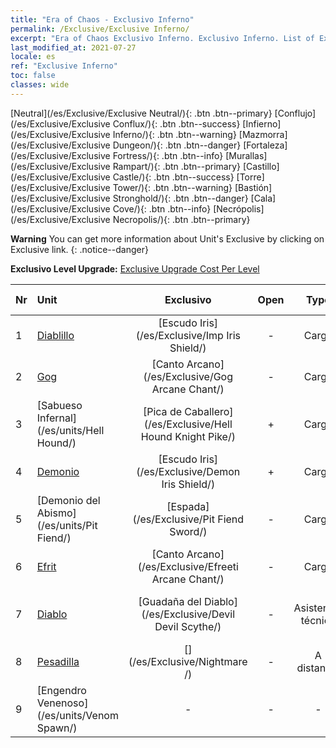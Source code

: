 ```yaml
---
title: "Era of Chaos - Exclusivo Inferno"
permalink: /Exclusive/Exclusive Inferno/
excerpt: "Era of Chaos Exclusivo Inferno. Exclusivo Inferno. List of Exclusivo Inferno in Era of Chaos"
last_modified_at: 2021-07-27
locale: es
ref: "Exclusive Inferno"
toc: false
classes: wide
---
```

 [Neutral](/es/Exclusive/Exclusive Neutral/){: .btn .btn--primary} [Conflujo](/es/Exclusive/Exclusive Conflux/){: .btn .btn--success} [Infierno](/es/Exclusive/Exclusive Inferno/){: .btn .btn--warning} [Mazmorra](/es/Exclusive/Exclusive Dungeon/){: .btn .btn--danger} [Fortaleza](/es/Exclusive/Exclusive Fortress/){: .btn .btn--info} [Murallas](/es/Exclusive/Exclusive Rampart/){: .btn .btn--primary} [Castillo](/es/Exclusive/Exclusive Castle/){: .btn .btn--success} [Torre](/es/Exclusive/Exclusive Tower/){: .btn .btn--warning} [Bastión](/es/Exclusive/Exclusive Stronghold/){: .btn .btn--danger} [Cala](/es/Exclusive/Exclusive Cove/){: .btn .btn--info} [Necrópolis](/es/Exclusive/Exclusive Necropolis/){: .btn .btn--primary} 

**Warning** You can get more information about Unit's Exclusive by clicking on Exclusive link. 
{: .notice--danger}

 **Exclusivo Level Upgrade:** [Exclusive Upgrade Cost Per Level](/Exclusive/ExclusiveUpgradeCostPerLevel/)

  | Nr |         Unit        | Exclusivo | Open  |    Type   |  Item to Rank UP      |  Aspecto   |
  |:---|:--------------------|:-------------:|:-----:|:---------:|:---------------------:|:-------:|
  | 1  | [Diablillo](/es/units/Imp/) | [Escudo Iris](/es/Exclusive/Imp Iris Shield/) | - | Carga | [Ficha de Escudo Iris](/ItemsES/con_913/) | - |
  | 2  | [Gog](/es/units/Gog/) | [Canto Arcano](/es/Exclusive/Gog Arcane Chant/) | - | Carga | [Ficha de Canto Arcano](/ItemsES/con_915/) | - |
  | 3  | [Sabueso Infernal](/es/units/Hell Hound/) | [Pica de Caballero](/es/Exclusive/Hell Hound Knight Pike/) | + | Carga | [Ficha de Pica de Caballero](/ItemsES/con_916/) | - |
  | 4  | [Demonio](/es/units/Demon/) | [Escudo Iris](/es/Exclusive/Demon Iris Shield/) | + | Carga | [Ficha de Escudo Iris](/ItemsES/con_913/) | - |
  | 5  | [Demonio del Abismo](/es/units/Pit Fiend/) | [Espada](/es/Exclusive/Pit Fiend Sword/) | - | Carga | [Ficha de espada](/ItemsES/con_912/) | - |
  | 6  | [Efrit](/es/units/Efreeti/) | [Canto Arcano](/es/Exclusive/Efreeti Arcane Chant/) | - | Carga | [Ficha de Canto Arcano](/ItemsES/con_915/) | - |
  | 7  | [Diablo](/es/units/Devil/) | [Guadaña del Diablo](/es/Exclusive/Devil Devil Scythe/) | - | Asistencia técnica | [Ficha de Guadaña del Diablo](/ItemsES/con_984/) | [Aspecto Especial de Guadaña del Diablo](/ItemsES/con_652/) |
  | 8  | [Pesadilla](/es/units/Nightmare/) | [](/es/Exclusive/Nightmare /) | - | A distancia | [Ficha de Ojo de Pesadilla](/ItemsES/con_985/) | [Tool_250809](/ItemsES/con_653/) |
  | 9  | [Engendro Venenoso](/es/units/Venom Spawn/) | - | - | - | none | none |

